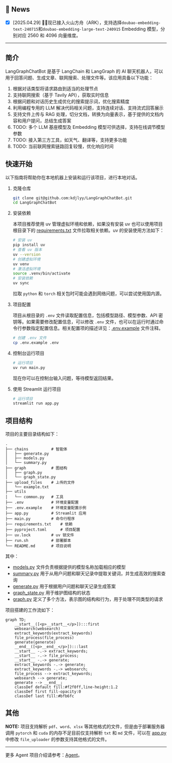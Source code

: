 ## 🎉 News

- [x] [2025.04.29] 🎯📢现已接入火山方舟（ARK），支持选择`doubao-embedding-text-240715`和`doubao-embedding-large-text-240915`
Embedding 模型，分别对应 2560 和 4096 向量维度。

---

## 简介

LangGraphChatBot 是基于 LangChain 和 LangGraph 的 AI 聊天机器人，可以用于回答问题、生成文章、联网搜索、处理文件等。该应用具备以下功能：

1. 根据对话类型将请求路由到适当的处理节点
2. 支持联网搜索（基于 Tavily API），获取实时信息
3. 根据问题和对话历史生成优化的搜索提示词，优化搜索精度
4. 利用编程专用的 LLM 解决代码相关问题，支持连续对话、支持流式回答展示
5. 支持文件上传与 RAG 处理，切分文档，转换为向量表示，基于提供的文档内容和用户提问，总结生成答案
6. TODO: 多个 LLM 基座模型及 Embedding 模型可供选择，支持在线调节模型参数
7. TODO: 接入第三方工具，如天气、翻译等，支持更多功能
8. TODO: 当前联网搜索链路回复较慢，优化响应时间


## 快速开始

以下指南将帮助你在本地机器上安装和运行该项目，进行本地对话。

1. 克隆仓库

	```bash
	git clone git@github.com:kdjlyy/LangGraphChatBot.git
	cd LangGraphChatBot
	```

2. 安装依赖

	本项目推荐使用 uv 管理虚拟环境和依赖，如果没有安装 uv 也可以使用项目根目录下的 [requirements.txt](./requirements.txt) 文件拉取相关依赖。uv 的安装使用方法如下：

	```bash
	# 安装 uv
	pip install uv
	# 查看 uv 版本
	uv --version
	# 创建虚拟环境
	uv venv
	# 激活虚拟环境
	source .venv/bin/activate
	# 安装依赖
	uv sync
	```
	
	拉取 `python` 和 `torch` 相关包时可能会遇到网络问题，可以尝试使用国内源。
	
3. 项目配置

	项目从根目录的 `.env` 文件读取配置信息，包括模型路径、模型参数、API 密钥等。如果需要修改配置信息，可以修改 `.env` 文件，也可以在运行时通过命令行参数指定配置信息。相关配置项的描述详见：[.env.example](./.env.example) 文件注释。

	```bash
	# 创建 .env 文件
	cp .env.example .env
	```

4. 控制台运行项目

	```bash
	# 运行项目
	uv run main.py
	```

	现在你可以在控制台输入问题，等待模型返回结果。

5. 使用 Streamlit 运行项目

	```bash
	# 运行项目
	streamlit run app.py
	```

## 项目结构

项目的主要目录结构如下：

```
.
├── chains  		# 智能体
│   ├── generate.py
│   ├── models.py
│   └── summary.py
├── graph   		# 图结构
│   ├── graph.py
│   └── graph_state.py
├── upload_files    # 上传的文件
│   └── example.txt
├── utils
│   └── common.py 	# 工具
├── .env   			# 环境变量配置
├── .env.example	# 环境变量配置示例
├── app.py 			# Streamlit 应用
├── main.py			# 命令行程序
├── requirements.txt 	# 依赖
├── pyproject.toml 		# 项目配置
├── uv.lock			# uv 锁文件
├── run.sh			# 部署脚本
└── README.md 		# 项目说明
```
其中：

- [models.py](./chains/models.py) 文件负责根据提供的模型名称加载相应的模型
- [summary.py](./chains/summary.py) 用于从用户问题和聊天记录中提取关键词，并生成高效的搜索查询
- [generate.py](./chains/generate.py) 用于根据用户问题和聊天记录生成答案
- [graph_state.py](./graph/graph_state.py) 用于维护图结构的状态
- [graph.py](./graph/graph.py) 定义了多个方法，表示图的结构和行为，用于处理不同类型的请求

项目搭建的工作流如下：

```mermaid
graph TD;
	__start__([<p>__start__</p>]):::first
	websearch(websearch)
	extract_keywords(extract_keywords)
	file_process(file_process)
	generate(generate)
	__end__([<p>__end__</p>]):::last
	__start__ -.-> extract_keywords;
	__start__ -.-> file_process;
	__start__ -.-> generate;
	extract_keywords -.-> generate;
	extract_keywords -.-> websearch;
	file_process --> extract_keywords;
	websearch --> generate;
	generate --> __end__;
	classDef default fill:#f2f0ff,line-height:1.2
	classDef first fill-opacity:0
	classDef last fill:#bfb6fc
```

## 其他

**NOTE:** 项目支持解析 `pdf`、`word`、`xlsx` 等其他格式的文件，但是由于部署服务器调用 `pytorch` 和 `cuda` 的内存不足目前仅支持解析 `txt` 和 `md` 文件，可以在 [app.py](./app.py) 中修改 `file_uploader` 的参数支持其他格式的文件。  

---

更多 Agent 项目介绍请参考：[Agent](https://github.com/kdjlyy/Agent)。


